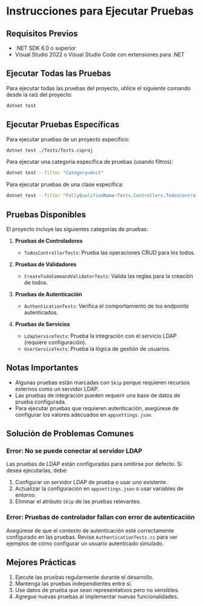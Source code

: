 # Instrucciones para Ejecutar Pruebas

## Requisitos Previos

- .NET SDK 6.0 o superior
- Visual Studio 2022 o Visual Studio Code con extensiones para .NET

## Ejecutar Todas las Pruebas

Para ejecutar todas las pruebas del proyecto, utilice el siguiente comando desde la raíz del proyecto:

```bash
dotnet test
```

## Ejecutar Pruebas Específicas

Para ejecutar pruebas de un proyecto específico:

```bash
dotnet test ./Tests/Tests.csproj
```

Para ejecutar una categoría específica de pruebas (usando filtros):

```bash
dotnet test --filter "Category=Unit"
```

Para ejecutar pruebas de una clase específica:

```bash
dotnet test --filter "FullyQualifiedName~Tests.Controllers.TodosControllerTests"
```

## Pruebas Disponibles

El proyecto incluye las siguientes categorías de pruebas:

1. **Pruebas de Controladores**
   - `TodosControllerTests`: Prueba las operaciones CRUD para los todos.

2. **Pruebas de Validadores**
   - `CreateTodoCommandValidatorTests`: Valida las reglas para la creación de todos.

3. **Pruebas de Autenticación**
   - `AuthenticationTests`: Verifica el comportamiento de los endpoints autenticados.

4. **Pruebas de Servicios**
   - `LdapServiceTests`: Prueba la integración con el servicio LDAP (requiere configuración).
   - `UserServiceTests`: Prueba la lógica de gestión de usuarios.

## Notas Importantes

- Algunas pruebas están marcadas con `Skip` porque requieren recursos externos como un servidor LDAP.
- Las pruebas de integración pueden requerir una base de datos de prueba configurada.
- Para ejecutar pruebas que requieren autenticación, asegúrese de configurar los valores adecuados en `appsettings.json`.

## Solución de Problemas Comunes

### Error: No se puede conectar al servidor LDAP

Las pruebas de LDAP están configuradas para omitirse por defecto. Si desea ejecutarlas, debe:

1. Configurar un servidor LDAP de prueba o usar uno existente.
2. Actualizar la configuración en `appsettings.json` o usar variables de entorno.
3. Eliminar el atributo `Skip` de las pruebas relevantes.

### Error: Pruebas de controlador fallan con error de autenticación

Asegúrese de que el contexto de autenticación esté correctamente configurado en las pruebas. Revise `AuthenticationTests.cs` para ver ejemplos de cómo configurar un usuario autenticado simulado.

## Mejores Prácticas

1. Ejecute las pruebas regularmente durante el desarrollo.
2. Mantenga las pruebas independientes entre sí.
3. Use datos de prueba que sean representativos pero no sensibles.
4. Agregue nuevas pruebas al implementar nuevas funcionalidades.
